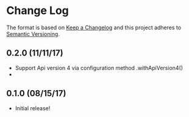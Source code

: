 # Change Log
The format is based on [Keep a Changelog](http://keepachangelog.com/)
and this project adheres to [Semantic Versioning](http://semver.org/).

## 0.2.0 (11/11/17)
- Support Api version 4 via configuration method .withApiVersion4()
-


## 0.1.0 (08/15/17)
- Initial release!